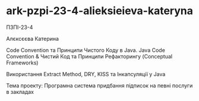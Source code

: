# ark-pzpi-23-4-alieksieieva-kateryna

ПЗПІ-23-4

Алєксєєва Катерина

Code Convention та Принципи Чистого Коду в Java. Java Code Convention & Чистий Код та Принципи Рефакторингу (Conceptual Frameworks)

Використання Extract Method, DRY, KISS та Інкапсуляції у Java

Тема проекту: Програмна система придбання підписок на певні послуги в закладах
